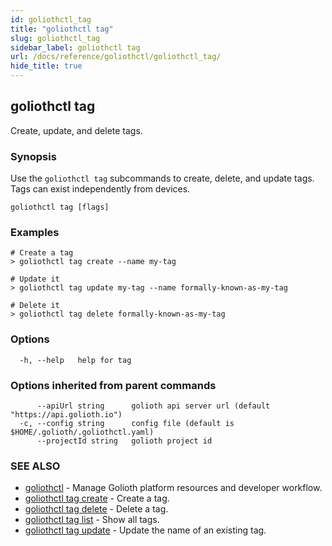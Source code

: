 ```yaml
---
id: goliothctl_tag
title: "goliothctl tag"
slug: goliothctl_tag
sidebar_label: goliothctl tag
url: /docs/reference/goliothctl/goliothctl_tag/
hide_title: true
---
```

## goliothctl tag

Create, update, and delete tags.

### Synopsis

Use the `goliothctl tag` subcommands to create, delete, and update tags. Tags can exist independently from devices.

```
goliothctl tag [flags]
```

### Examples

```
# Create a tag
> goliothctl tag create --name my-tag

# Update it
> goliothctl tag update my-tag --name formally-known-as-my-tag

# Delete it
> goliothctl tag delete formally-known-as-my-tag
```

### Options

```
  -h, --help   help for tag
```

### Options inherited from parent commands

```
      --apiUrl string      golioth api server url (default "https://api.golioth.io")
  -c, --config string      config file (default is $HOME/.golioth/.goliothctl.yaml)
      --projectId string   golioth project id
```

### SEE ALSO

* [goliothctl](/docs/reference/goliothctl/goliothctl/)	 - Manage Golioth platform resources and developer workflow.
* [goliothctl tag create](/docs/reference/goliothctl/goliothctl_tag_create/)	 - Create a tag.
* [goliothctl tag delete](/docs/reference/goliothctl/goliothctl_tag_delete/)	 - Delete a tag.
* [goliothctl tag list](/docs/reference/goliothctl/goliothctl_tag_list/)	 - Show all tags.
* [goliothctl tag update](/docs/reference/goliothctl/goliothctl_tag_update/)	 - Update the name of an existing tag.

